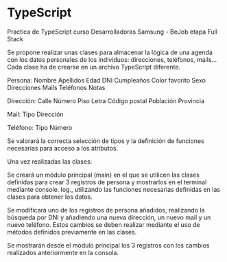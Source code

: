 # TypeScript
Practica de TypeScript curso Desarrolladoras Samsung - BeJob etapa Full Stack </br>

Se propone realizar unas clases para almacenar la lógica de una agenda con los datos personales de los individuos: direcciones, teléfonos, mails… Cada clase ha de crearse en un archivo TypeScript diferente.

Persona: Nombre Apellidos Edad DNI Cumpleaños Color favorito Sexo Direcciones Mails Teléfonos Notas

Dirección: Calle Número Piso Letra Código postal Población Provincia

Mail: Tipo Dirección

Teléfono: Tipo Número

Se valorará la correcta selección de tipos y la definición de funciones necesarias para acceso a los atributos.

Una vez realizadas las clases:

Se creará un módulo principal (main) en el que se utilicen las clases definidas para crear 3 registros de persona y mostrarlos en el terminal mediante console. log., utilizando las funciones necesarias definidas en las clases para obtener los datos.

Se modificará uno de los registros de persona añadidos, realizando la búsqueda por DNI y añadiendo una nueva dirección, un nuevo mail y un nuevo teléfono. Estos cambios se deben realizar mediante el uso de métodos definidos previamente en las clases.

Se mostrarán desde el módulo principal los 3 registros con los cambios realizados anteriormente en la consola.
